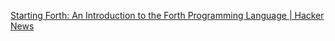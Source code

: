 [Starting Forth: An Introduction to the Forth Programming Language | Hacker News](https://news.ycombinator.com/item?id=26677630)

